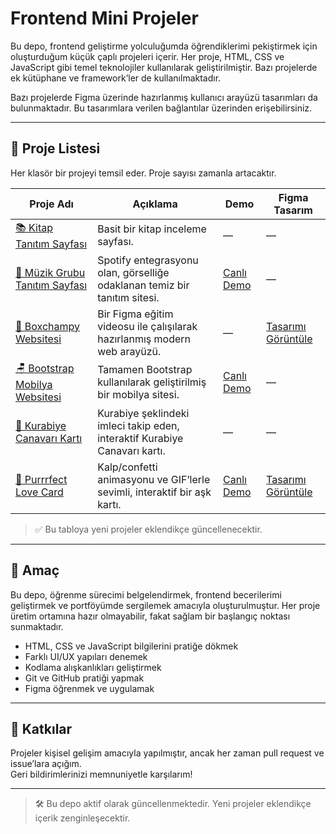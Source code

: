 # Frontend Mini Projeler

Bu depo, frontend geliştirme yolculuğumda öğrendiklerimi pekiştirmek için oluşturduğum küçük çaplı projeleri içerir. Her proje, HTML, CSS ve JavaScript gibi temel teknolojiler kullanılarak geliştirilmiştir. Bazı projelerde ek kütüphane ve framework’ler de kullanılmaktadır.

Bazı projelerde Figma üzerinde hazırlanmış kullanıcı arayüzü tasarımları da bulunmaktadır. Bu tasarımlara verilen bağlantılar üzerinden erişebilirsiniz.

---

## 📂 Proje Listesi

Her klasör bir projeyi temsil eder. Proje sayısı zamanla artacaktır.

| Proje Adı | Açıklama | Demo | Figma Tasarım |
|-----------|----------|------|----------------|
| [📚 Kitap Tanıtım Sayfası](./kitap-tanitim-sayfasi) | Basit bir kitap inceleme sayfası. | — | — |
| [🎸 Müzik Grubu Tanıtım Sayfası](./muzik-grubu-tanitim-sayfasi) | Spotify entegrasyonu olan, görselliğe odaklanan temiz bir tanıtım sitesi. | [Canlı Demo](https://tugce.42web.io) | — |
| [🥊 Boxchampy Websitesi](./boxchampy-websitesi) | Bir Figma eğitim videosu ile çalışılarak hazırlanmış modern web arayüzü. | — | [Tasarımı Görüntüle](https://www.figma.com/community/file/1519362285643212664/boxchampy) |
| [🪑 Bootstrap Mobilya Websitesi](./bootstrap-mobilya-websitesi) | Tamamen Bootstrap kullanılarak geliştirilmiş bir mobilya sitesi. | [Canlı Demo](https://my-site.is-best.net) | — |
| [🍪 Kurabiye Canavarı Kartı](./cookie-monster) | Kurabiye şeklindeki imleci takip eden, interaktif Kurabiye Canavarı kartı. | — | — |
| [💖 Purrrfect Love Card](./purrrfec-love-card) | Kalp/confetti animasyonu ve GIF’lerle sevimli, interaktif bir aşk kartı. | [Canlı Demo](https://purrrfectlovecard.netlify.app/) | [Tasarımı Görüntüle](https://www.figma.com/community/file/1553192099813616951/purrfect-love) |


> ✅ Bu tabloya yeni projeler eklendikçe güncellenecektir.

---

## 🎯 Amaç

Bu depo, öğrenme sürecimi belgelendirmek, frontend becerilerimi geliştirmek ve portföyümde sergilemek amacıyla oluşturulmuştur. Her proje üretim ortamına hazır olmayabilir, fakat sağlam bir başlangıç noktası sunmaktadır.

- HTML, CSS ve JavaScript bilgilerini pratiğe dökmek  
- Farklı UI/UX yapıları denemek  
- Kodlama alışkanlıkları geliştirmek  
- Git ve GitHub pratiği yapmak  
- Figma öğrenmek ve uygulamak  

---

## 🙌 Katkılar

Projeler kişisel gelişim amacıyla yapılmıştır, ancak her zaman pull request ve issue’lara açığım.  
Geri bildirimlerinizi memnuniyetle karşılarım!

---

> 🛠️ Bu depo aktif olarak güncellenmektedir. Yeni projeler eklendikçe içerik zenginleşecektir.
